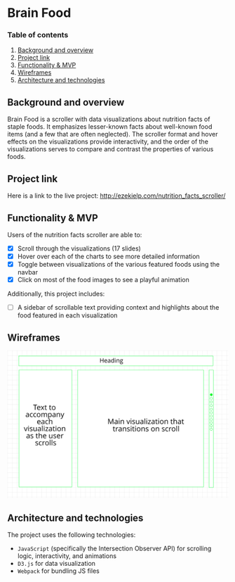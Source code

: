 # Brain Food

### Table of contents
1. [Background and overview](#background)
2. [Project link](#demo)
3. [Functionality & MVP](#functionality)
4. [Wireframes](#wireframes)
5. [Architecture and technologies](#technologies)


## <a name="background"></a> Background and overview

Brain Food is a scroller with data visualizations about nutrition facts of staple foods. It emphasizes lesser-known facts about well-known food items (and a few that are often neglected). The scroller format and hover effects on the visualizations provide interactivity, and the order of the visualizations serves to compare and contrast the properties of various foods.

## <a name="demo"></a> Project link

Here is a link to the live project: http://ezekielp.com/nutrition_facts_scroller/

## <a name="functionality"></a> Functionality & MVP

Users of the nutrition facts scroller are able to:

- [x] Scroll through the visualizations (17 slides)
- [x] Hover over each of the charts to see more detailed information
- [x] Toggle between visualizations of the various featured foods using the navbar
- [x] Click on most of the food images to see a playful animation

Additionally, this project includes:

- [ ] A sidebar of scrollable text providing context and highlights about the food featured in each visualization

## <a name="wireframes"></a> Wireframes

<p>
    <img src="https://raw.githubusercontent.com/ezekielp/nutrition_facts_scroller/master/nutrition_facts_scroller_wireframe.png">
</p>

## <a name="technologies"></a> Architecture and technologies

The project uses the following technologies:

* `JavaScript` (specifically the Intersection Observer API) for scrolling logic, interactivity, and animations
* `D3.js` for data visualization
* `Webpack` for bundling JS files
